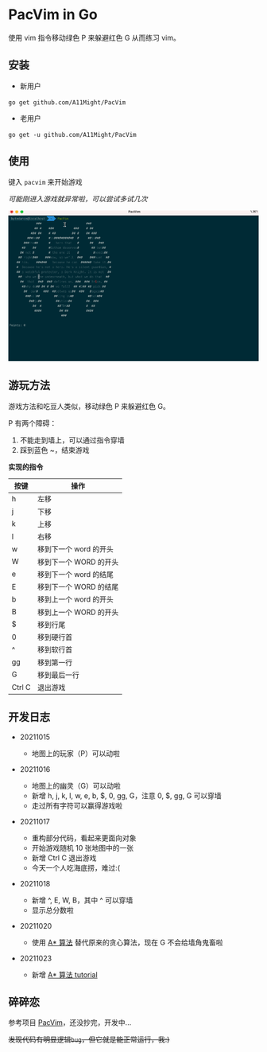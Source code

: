 # PacVim in Go

使用 vim 指令移动绿色 P 来躲避红色 G 从而练习 vim。

## 安装

- 新用户

`go get github.com/A11Might/PacVim`

- 老用户

`go get -u github.com/A11Might/PacVim`

## 使用

键入 `pacvim` 来开始游戏

*可能刚进入游戏就异常啦，可以尝试多试几次*

![typer](assets/PacVim.gif?raw=true)

## 游玩方法

游戏方法和吃豆人类似，移动绿色 P 来躲避红色 G。

P 有两个障碍：
1. 不能走到墙上，可以通过指令穿墙
2. 踩到蓝色 ~，结束游戏

**实现的指令**

| 按键 | 操作 |
| --- | --- |
| h   | 左移 |
| j   | 下移 |
| k   | 上移 |
| l   | 右移 |
| w   | 移到下一个 word 的开头 |
| W   | 移到下一个 WORD 的开头 |
| e   | 移到下一个 word 的结尾 |
| E   | 移到下一个 WORD 的结尾 |
| b   | 移到上一个 word 的开头 |
| B   | 移到上一个 WORD 的开头 |
| $   | 移到行尾 |
| 0   | 移到硬行首 |
| ^   | 移到软行首 |
| gg  | 移到第一行 |
| G   | 移到最后一行 |
| Ctrl C | 退出游戏 |

## 开发日志

- 20211015 
  - 地图上的玩家（P）可以动啦

- 20211016 
  - 地图上的幽灵（G）可以动啦
  - 新增 h, j, k, l, w, e, b, $, 0, gg, G，注意 0, $, gg, G 可以穿墙
  - 走过所有字符可以赢得游戏啦

- 20211017 
  - 重构部分代码，看起来更面向对象
  - 开始游戏随机 10 张地图中的一张
  - 新增 Ctrl C 退出游戏
  - 今天一个人吃海底捞，难过:(

- 20211018
  - 新增 ^, E, W, B，其中 ^ 可以穿墙 
  - 显示总分数啦

- 20211020
  - 使用 [A* 算法](https://github.com/beefsack/go-astar) 替代原来的贪心算法，现在 G 不会给墙角鬼畜啦

- 20211023
  - 新增 [A* 算法 tutorial](./assets/a-star.md)

## 碎碎恋

参考项目 [PacVim](https://github.com/jmoon018/PacVim)，还没抄完，开发中...

~~发现代码有明显逻辑`bug`，但它就是能正常运行，我:)~~